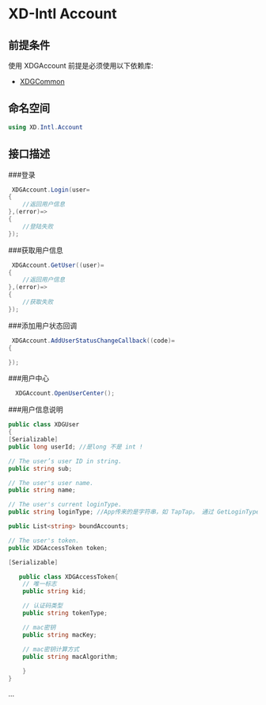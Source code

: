 # XD-Intl Account

## 前提条件

使用 XDGAccount 前提是必须使用以下依赖库:

* [XDGCommon](https://github.com/Roongflee/XDGCommon.git)

## 命名空间

```c#
using XD.Intl.Account
```

## 接口描述
###登录
```c#
 XDGAccount.Login(user=
{
    //返回用户信息
},(error)=>
{
    //登陆失败
});
```
###获取用户信息
```c#
 XDGAccount.GetUser((user)=
{
    //返回用户信息
},(error)=>
{
    //获取失败
});
```
###添加用户状态回调
```c#
 XDGAccount.AddUserStatusChangeCallback((code)=
{

});
```
###用户中心
```c#
  XDGAccount.OpenUserCenter();
```
###用户信息说明
```c#
public class XDGUser
{
[Serializable]
public long userId; //是long 不是 int !

// The user’s user ID in string.
public string sub;

// The user's user name.
public string name;

// The user's current loginType.
public string loginType; //App传来的是字符串，如 TapTap。 通过 GetLoginType() 方法获取枚举

public List<string> boundAccounts;

// The user's token.
public XDGAccessToken token;

[Serializable]

   public class XDGAccessToken{
    // 唯一标志
    public string kid;

    // 认证码类型
    public string tokenType;

    // mac密钥
    public string macKey;

    // mac密钥计算方式
    public string macAlgorithm;
        
    }
}
```


...